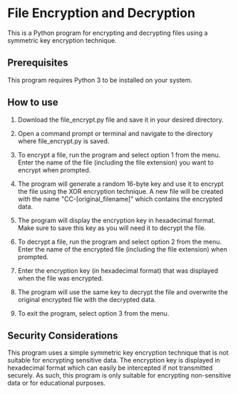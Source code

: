# File Encryption and Decryption
This is a Python program for encrypting and decrypting files using a symmetric key encryption technique.

## Prerequisites
This program requires Python 3 to be installed on your system.

## How to use
1. Download the file_encrypt.py file and save it in your desired directory.

2. Open a command prompt or terminal and navigate to the directory where file_encrypt.py is saved.

3. To encrypt a file, run the program and select option 1 from the menu. Enter the name of the file (including the file extension) you want to encrypt when prompted.

4. The program will generate a random 16-byte key and use it to encrypt the file using the XOR encryption technique. A new file will be created with the name "CC-[original_filename]" which contains the encrypted data.

5. The program will display the encryption key in hexadecimal format. Make sure to save this key as you will need it to decrypt the file.

6. To decrypt a file, run the program and select option 2 from the menu. Enter the name of the encrypted file (including the file extension) when prompted.

7. Enter the encryption key (in hexadecimal format) that was displayed when the file was encrypted.

8. The program will use the same key to decrypt the file and overwrite the original encrypted file with the decrypted data.

9. To exit the program, select option 3 from the menu.

## Security Considerations
This program uses a simple symmetric key encryption technique that is not suitable for encrypting sensitive data. The encryption key is displayed in hexadecimal format which can easily be intercepted if not transmitted securely. As such, this program is only suitable for encrypting non-sensitive data or for educational purposes.
